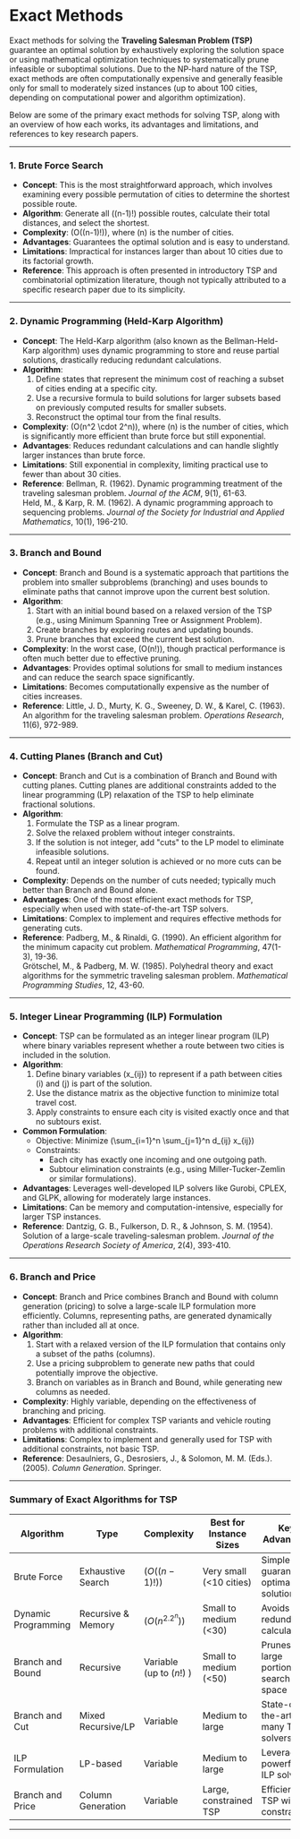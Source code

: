 # Exact Methods

Exact methods for solving the **Traveling Salesman Problem (TSP)** guarantee an optimal solution by exhaustively exploring the solution space or using mathematical optimization techniques to systematically prune infeasible or suboptimal solutions. Due to the NP-hard nature of the TSP, exact methods are often computationally expensive and generally feasible only for small to moderately sized instances (up to about 100 cities, depending on computational power and algorithm optimization).

Below are some of the primary exact methods for solving TSP, along with an overview of how each works, its advantages and limitations, and references to key research papers.

---

### 1. **Brute Force Search**
   - **Concept**: This is the most straightforward approach, which involves examining every possible permutation of cities to determine the shortest possible route.
   - **Algorithm**: Generate all \((n-1)!\) possible routes, calculate their total distances, and select the shortest.
   - **Complexity**: \(O((n-1)!)\), where \(n\) is the number of cities.
   - **Advantages**: Guarantees the optimal solution and is easy to understand.
   - **Limitations**: Impractical for instances larger than about 10 cities due to its factorial growth.
   - **Reference**: This approach is often presented in introductory TSP and combinatorial optimization literature, though not typically attributed to a specific research paper due to its simplicity.

---

### 2. **Dynamic Programming (Held-Karp Algorithm)**
   - **Concept**: The Held-Karp algorithm (also known as the Bellman-Held-Karp algorithm) uses dynamic programming to store and reuse partial solutions, drastically reducing redundant calculations.
   - **Algorithm**:
     1. Define states that represent the minimum cost of reaching a subset of cities ending at a specific city.
     2. Use a recursive formula to build solutions for larger subsets based on previously computed results for smaller subsets.
     3. Reconstruct the optimal tour from the final results.
   - **Complexity**: \(O(n^2 \cdot 2^n)\), where \(n\) is the number of cities, which is significantly more efficient than brute force but still exponential.
   - **Advantages**: Reduces redundant calculations and can handle slightly larger instances than brute force.
   - **Limitations**: Still exponential in complexity, limiting practical use to fewer than about 30 cities.
   - **Reference**: Bellman, R. (1962). Dynamic programming treatment of the traveling salesman problem. *Journal of the ACM*, 9(1), 61-63. \
     Held, M., & Karp, R. M. (1962). A dynamic programming approach to sequencing problems. *Journal of the Society for Industrial and Applied Mathematics*, 10(1), 196-210.

---

### 3. **Branch and Bound**
   - **Concept**: Branch and Bound is a systematic approach that partitions the problem into smaller subproblems (branching) and uses bounds to eliminate paths that cannot improve upon the current best solution.
   - **Algorithm**:
     1. Start with an initial bound based on a relaxed version of the TSP (e.g., using Minimum Spanning Tree or Assignment Problem).
     2. Create branches by exploring routes and updating bounds.
     3. Prune branches that exceed the current best solution.
   - **Complexity**: In the worst case, \(O(n!)\), though practical performance is often much better due to effective pruning.
   - **Advantages**: Provides optimal solutions for small to medium instances and can reduce the search space significantly.
   - **Limitations**: Becomes computationally expensive as the number of cities increases.
   - **Reference**: Little, J. D., Murty, K. G., Sweeney, D. W., & Karel, C. (1963). An algorithm for the traveling salesman problem. *Operations Research*, 11(6), 972-989.

---

### 4. **Cutting Planes (Branch and Cut)**
   - **Concept**: Branch and Cut is a combination of Branch and Bound with cutting planes. Cutting planes are additional constraints added to the linear programming (LP) relaxation of the TSP to help eliminate fractional solutions.
   - **Algorithm**:
     1. Formulate the TSP as a linear program.
     2. Solve the relaxed problem without integer constraints.
     3. If the solution is not integer, add "cuts" to the LP model to eliminate infeasible solutions.
     4. Repeat until an integer solution is achieved or no more cuts can be found.
   - **Complexity**: Depends on the number of cuts needed; typically much better than Branch and Bound alone.
   - **Advantages**: One of the most efficient exact methods for TSP, especially when used with state-of-the-art TSP solvers.
   - **Limitations**: Complex to implement and requires effective methods for generating cuts.
   - **Reference**: Padberg, M., & Rinaldi, G. (1990). An efficient algorithm for the minimum capacity cut problem. *Mathematical Programming*, 47(1-3), 19-36. \
     Grötschel, M., & Padberg, M. W. (1985). Polyhedral theory and exact algorithms for the symmetric traveling salesman problem. *Mathematical Programming Studies*, 12, 43-60.

---

### 5. **Integer Linear Programming (ILP) Formulation**
   - **Concept**: TSP can be formulated as an integer linear program (ILP) where binary variables represent whether a route between two cities is included in the solution.
   - **Algorithm**:
     1. Define binary variables \(x_{ij}\) to represent if a path between cities \(i\) and \(j\) is part of the solution.
     2. Use the distance matrix as the objective function to minimize total travel cost.
     3. Apply constraints to ensure each city is visited exactly once and that no subtours exist.
   - **Common Formulation**:
     - Objective: Minimize \(\sum_{i=1}^n \sum_{j=1}^n d_{ij} x_{ij}\)
     - Constraints: 
       - Each city has exactly one incoming and one outgoing path.
       - Subtour elimination constraints (e.g., using Miller-Tucker-Zemlin or similar formulations).
   - **Advantages**: Leverages well-developed ILP solvers like Gurobi, CPLEX, and GLPK, allowing for moderately large instances.
   - **Limitations**: Can be memory and computation-intensive, especially for larger TSP instances.
   - **Reference**: Dantzig, G. B., Fulkerson, D. R., & Johnson, S. M. (1954). Solution of a large-scale traveling-salesman problem. *Journal of the Operations Research Society of America*, 2(4), 393-410.

---

### 6. **Branch and Price**
   - **Concept**: Branch and Price combines Branch and Bound with column generation (pricing) to solve a large-scale ILP formulation more efficiently. Columns, representing paths, are generated dynamically rather than included all at once.
   - **Algorithm**:
     1. Start with a relaxed version of the ILP formulation that contains only a subset of the paths (columns).
     2. Use a pricing subproblem to generate new paths that could potentially improve the objective.
     3. Branch on variables as in Branch and Bound, while generating new columns as needed.
   - **Complexity**: Highly variable, depending on the effectiveness of branching and pricing.
   - **Advantages**: Efficient for complex TSP variants and vehicle routing problems with additional constraints.
   - **Limitations**: Complex to implement and generally used for TSP with additional constraints, not basic TSP.
   - **Reference**: Desaulniers, G., Desrosiers, J., & Solomon, M. M. (Eds.). (2005). *Column Generation*. Springer.

---

### Summary of Exact Algorithms for TSP

| Algorithm           | Type               | Complexity        | Best for Instance Sizes | Key Advantage                          | Key Limitation                      |
|---------------------|--------------------|-------------------|-------------------------|---------------------------------------|-------------------------------------|
| Brute Force         | Exhaustive Search  | $(O((n-1)!))$    | Very small (<10 cities) | Simple and guarantees optimal solution| Impractical for large $(n)$         |
| Dynamic Programming | Recursive & Memory | $(O(n^2.2^n))$ | Small to medium (<30)  | Avoids redundant calculations         | Still exponential                   |
| Branch and Bound    | Recursive          | Variable (up to $(n!)$ ) | Small to medium (<50)  | Prunes large portions of search space| Computationally expensive           |
| Branch and Cut      | Mixed Recursive/LP | Variable         | Medium to large         | State-of-the-art for many TSP solvers| Complex to implement                |
| ILP Formulation     | LP-based           | Variable         | Medium to large         | Leverages powerful ILP solvers       | Memory/computation intensive        |
| Branch and Price    | Column Generation  | Variable         | Large, constrained TSP  | Efficient for TSP with constraints   | Implementation complexity           |

---
